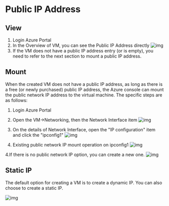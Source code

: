 # Public IP Address

## View

1. Login Azure Portal
2. In the Overview of VM, you can see the Public IP Address directly
   ![img](https://libs.websoft9.com/Websoft9/DocsPicture/en/azure/azure-publicip-websoft9.png)
3. If the VM does not have a public IP address entry (or is empty), you need to refer to the next section to mount a public IP address.

## Mount

When the created VM does not have a public IP address, as long as there is a free (or newly purchased) public IP address, the Azure console can mount the public network IP address to the virtual machine. The specific steps are as follows:

1. Login Azure Portal
2. Open the VM->Networking, then the Network Interface item
   ![img](https://libs.websoft9.com/Websoft9/DocsPicture/en/azure/azure-networkinterface-websoft9.png)

2. On the details of Network Interface, open the "IP configuration" item and click the "ipconfig1"
   ![img](https://libs.websoft9.com/Websoft9/DocsPicture/en/azure/azure-ipconfig-websoft9.png)

3. Existing public network IP mount operation on ipconfig1
   ![img](https://libs.websoft9.com/Websoft9/DocsPicture/en/azure/azure-ipconfig1-websoft9.png)

4.If there is no public network IP option, you can create a new one.
   ![img](https://libs.websoft9.com/Websoft9/DocsPicture/en/azure/azure-createip-websoft9.png)

## Static IP

The default option for creating a VM is to create a dynamic IP. You can also choose to create a static IP.

   ![img](https://libs.websoft9.com/Websoft9/DocsPicture/en/azure/azure-createstaticip-websoft9.png)